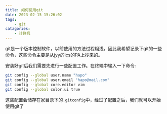 ```yaml
---
title: 如何使用git
date: 2023-02-15 15:26:02
tags:
    - git
catagories:
    - 计算机
---
```

git是一个版本控制软件，以前使用的方法过程粗浅，因此我希望记录下git的一些命令，这些命令主要是从jyy的ics的PA上抄来的。  

安装好git后我们需要先进行一些配置工作。在终端中输入一下命令:
```bash
git config --global user.name "hapo"
git config --global user.email "hapo@mail.com"
git config --global core.editor vim
git config --global color.ui true
```
这些配置会储存在家目录下的`.gitconfig`中，经过了配置之后，我们就可以开始使用git了
